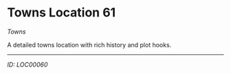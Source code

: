 # Towns Location 61

*Towns*

A detailed towns location with rich history and plot hooks.

---
*ID: LOC00060*